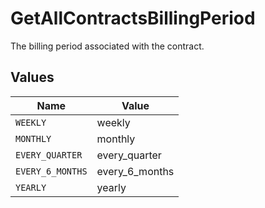 # GetAllContractsBillingPeriod

The billing period associated with the contract.


## Values

| Name             | Value            |
| ---------------- | ---------------- |
| `WEEKLY`         | weekly           |
| `MONTHLY`        | monthly          |
| `EVERY_QUARTER`  | every_quarter    |
| `EVERY_6_MONTHS` | every_6_months   |
| `YEARLY`         | yearly           |